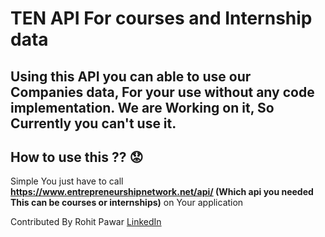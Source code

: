 # TEN API For courses and Internship data
## Using this API you can able to use our Companies data, For your use without any code implementation. We are Working on it, So Currently you can't use it.

## How to use this ?? :worried:
Simple You just have to call **https://www.entrepreneurshipnetwork.net/api/ (Which api you needed This can be courses or internships)** on Your application




Contributed By 
Rohit Pawar
[LinkedIn](https://www.linkedin.com/in/rohit-pawar-1a18481b2/)
